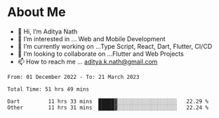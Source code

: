# About Me

- 👋 Hi, I’m Aditya Nath
- 👀 I’m interested in ... Web and Mobile Development
- 🌱 I’m currently working on ...Type Script, React, Dart, Flutter, CI/CD
- 💞️ I’m looking to collaborate on ...Flutter and Web Projects
- 📫 How to reach me ... aditya.k.nath@gmail.com

<!--START_SECTION:waka-->

```text
From: 01 December 2022 - To: 21 March 2023

Total Time: 51 hrs 49 mins

Dart         11 hrs 33 mins  █████▓░░░░░░░░░░░░░░░░░░░   22.29 %
Other        11 hrs 31 mins  █████▓░░░░░░░░░░░░░░░░░░░   22.24 %
```

<!--END_SECTION:waka-->

<!---
kronosking007/kronosking007 is a ✨ special ✨ repository because its `README.md` (this file) appears on your GitHub profile.
You can click the Preview link to take a look at your changes.
--->
